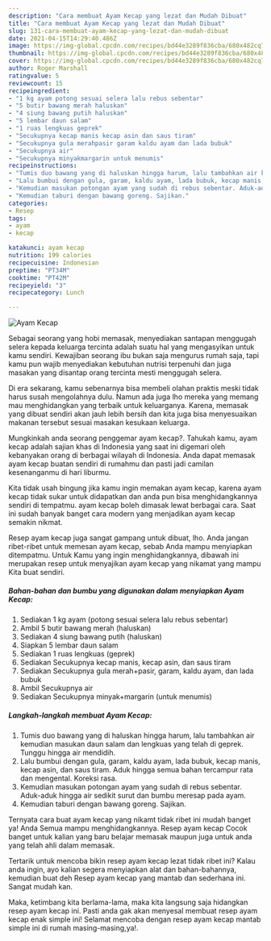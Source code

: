 ```yaml
---
description: "Cara membuat Ayam Kecap yang lezat dan Mudah Dibuat"
title: "Cara membuat Ayam Kecap yang lezat dan Mudah Dibuat"
slug: 131-cara-membuat-ayam-kecap-yang-lezat-dan-mudah-dibuat
date: 2021-04-15T14:29:40.486Z
image: https://img-global.cpcdn.com/recipes/bd44e3289f836cba/680x482cq70/ayam-kecap-foto-resep-utama.jpg
thumbnail: https://img-global.cpcdn.com/recipes/bd44e3289f836cba/680x482cq70/ayam-kecap-foto-resep-utama.jpg
cover: https://img-global.cpcdn.com/recipes/bd44e3289f836cba/680x482cq70/ayam-kecap-foto-resep-utama.jpg
author: Roger Marshall
ratingvalue: 5
reviewcount: 15
recipeingredient:
- "1 kg ayam potong sesuai selera lalu rebus sebentar"
- "5 butir bawang merah haluskan"
- "4 siung bawang putih haluskan"
- "5 lembar daun salam"
- "1 ruas lengkuas geprek"
- "Secukupnya kecap manis kecap asin dan saus tiram"
- "Secukupnya gula merahpasir garam kaldu ayam dan lada bubuk"
- "Secukupnya air"
- "Secukupnya minyakmargarin untuk menumis"
recipeinstructions:
- "Tumis duo bawang yang di haluskan hingga harum, lalu tambahkan air kemudian masukan daun salam dan lengkuas yang telah di geprek. Tunggu hingga air mendidih."
- "Lalu bumbui dengan gula, garam, kaldu ayam, lada bubuk, kecap manis, kecap asin, dan saus tiram. Aduk hingga semua bahan tercampur rata dan mengental. Koreksi rasa."
- "Kemudian masukan potongan ayam yang sudah di rebus sebentar. Aduk-aduk hingga air sedikit surut dan bumbu meresap pada ayam."
- "Kemudian taburi dengan bawang goreng. Sajikan."
categories:
- Resep
tags:
- ayam
- kecap

katakunci: ayam kecap 
nutrition: 199 calories
recipecuisine: Indonesian
preptime: "PT34M"
cooktime: "PT42M"
recipeyield: "3"
recipecategory: Lunch

---
```



![Ayam Kecap](https://img-global.cpcdn.com/recipes/bd44e3289f836cba/680x482cq70/ayam-kecap-foto-resep-utama.jpg)

Sebagai seorang yang hobi memasak, menyediakan santapan menggugah selera kepada keluarga tercinta adalah suatu hal yang mengasyikan untuk kamu sendiri. Kewajiban seorang ibu bukan saja mengurus rumah saja, tapi kamu pun wajib menyediakan kebutuhan nutrisi terpenuhi dan juga masakan yang disantap orang tercinta mesti menggugah selera.

Di era  sekarang, kamu sebenarnya bisa membeli olahan praktis meski tidak harus susah mengolahnya dulu. Namun ada juga lho mereka yang memang mau menghidangkan yang terbaik untuk keluarganya. Karena, memasak yang dibuat sendiri akan jauh lebih bersih dan kita juga bisa menyesuaikan makanan tersebut sesuai masakan kesukaan keluarga. 



Mungkinkah anda seorang penggemar ayam kecap?. Tahukah kamu, ayam kecap adalah sajian khas di Indonesia yang saat ini digemari oleh kebanyakan orang di berbagai wilayah di Indonesia. Anda dapat memasak ayam kecap buatan sendiri di rumahmu dan pasti jadi camilan kesenanganmu di hari liburmu.

Kita tidak usah bingung jika kamu ingin memakan ayam kecap, karena ayam kecap tidak sukar untuk didapatkan dan anda pun bisa menghidangkannya sendiri di tempatmu. ayam kecap boleh dimasak lewat berbagai cara. Saat ini sudah banyak banget cara modern yang menjadikan ayam kecap semakin nikmat.

Resep ayam kecap juga sangat gampang untuk dibuat, lho. Anda jangan ribet-ribet untuk memesan ayam kecap, sebab Anda mampu menyiapkan ditempatmu. Untuk Kamu yang ingin menghidangkannya, dibawah ini merupakan resep untuk menyajikan ayam kecap yang nikamat yang mampu Kita buat sendiri.

<!--inarticleads1-->

##### Bahan-bahan dan bumbu yang digunakan dalam menyiapkan Ayam Kecap:

1. Sediakan 1 kg ayam (potong sesuai selera lalu rebus sebentar)
1. Ambil 5 butir bawang merah (haluskan)
1. Sediakan 4 siung bawang putih (haluskan)
1. Siapkan 5 lembar daun salam
1. Sediakan 1 ruas lengkuas (geprek)
1. Sediakan Secukupnya kecap manis, kecap asin, dan saus tiram
1. Sediakan Secukupnya gula merah+pasir, garam, kaldu ayam, dan lada bubuk
1. Ambil Secukupnya air
1. Sediakan Secukupnya minyak+margarin (untuk menumis)




<!--inarticleads2-->

##### Langkah-langkah membuat Ayam Kecap:

1. Tumis duo bawang yang di haluskan hingga harum, lalu tambahkan air kemudian masukan daun salam dan lengkuas yang telah di geprek. Tunggu hingga air mendidih.
1. Lalu bumbui dengan gula, garam, kaldu ayam, lada bubuk, kecap manis, kecap asin, dan saus tiram. Aduk hingga semua bahan tercampur rata dan mengental. Koreksi rasa.
1. Kemudian masukan potongan ayam yang sudah di rebus sebentar. Aduk-aduk hingga air sedikit surut dan bumbu meresap pada ayam.
1. Kemudian taburi dengan bawang goreng. Sajikan.




Ternyata cara buat ayam kecap yang nikamt tidak ribet ini mudah banget ya! Anda Semua mampu menghidangkannya. Resep ayam kecap Cocok banget untuk kalian yang baru belajar memasak maupun juga untuk anda yang telah ahli dalam memasak.

Tertarik untuk mencoba bikin resep ayam kecap lezat tidak ribet ini? Kalau anda ingin, ayo kalian segera menyiapkan alat dan bahan-bahannya, kemudian buat deh Resep ayam kecap yang mantab dan sederhana ini. Sangat mudah kan. 

Maka, ketimbang kita berlama-lama, maka kita langsung saja hidangkan resep ayam kecap ini. Pasti anda gak akan menyesal membuat resep ayam kecap enak simple ini! Selamat mencoba dengan resep ayam kecap mantab simple ini di rumah masing-masing,ya!.

